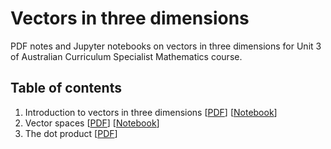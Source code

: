# Vectors in three dimensions

PDF notes and Jupyter notebooks on vectors in three dimensions for Unit 3 of Australian Curriculum Specialist Mathematics course.

## Table of contents

1. Introduction to vectors in three dimensions [[PDF](tex/01-introduction-3d-vectors/01-introduction-3d-vectors.pdf)] [[Notebook](notebooks/01-introduction-3d-vectors.ipynb)]
2. Vector spaces [[PDF](tex/02-vector-spaces/02-vector-spaces.pdf)] [[Notebook](notebooks/02-vector-spaces.ipynb)]
3. The dot product [[PDF](tex/03-dot-product/03-dot-product.pdf)]
